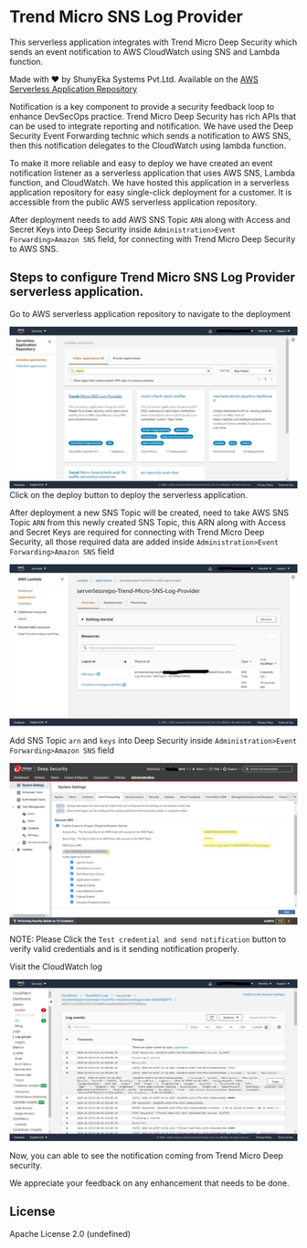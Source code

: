# Trend Micro SNS Log Provider

This serverless application integrates with Trend Micro Deep Security which sends an event notification to AWS CloudWatch using SNS and Lambda function.

Made with ❤️ by ShunyEka Systems Pvt.Ltd. Available on the [AWS Serverless Application Repository](https://aws.amazon.com/serverless)

Notification is a key component to provide a security feedback loop to enhance DevSecOps practice. Trend Micro Deep Security has rich APIs that can be used to integrate reporting and notification. We have used the Deep Security Event Forwarding technic which sends a notification to AWS SNS, then this notification delegates to the CloudWatch using lambda function. 

To make it more reliable and easy to deploy we have created an event notification listener as a serverless application that uses AWS SNS, Lambda function, and CloudWatch. We have hosted this application in a serverless application repository for easy single-click deployment for a customer. It is accessible from the public AWS serverless application repository. 
  
After deployment needs to add AWS SNS Topic `ARN` along with Access and Secret Keys into Deep Security inside `Administration>Event Forwarding>Amazon SNS` field, for connecting with Trend Micro Deep Security to AWS SNS.
  
## Steps to configure Trend Micro SNS Log Provider serverless application.
Go to AWS serverless application repository to navigate to the deployment

![search_appication](https://github.com/shunyeka/Trend-Micro-SNS-Log-Provider/blob/main/images/search_appication.jpg)
   Click on the deploy button to deploy the serverless application.
   
After deployment a new SNS Topic will be created, need to take AWS SNS Topic `ARN` from this newly created SNS Topic, this ARN along with Access and Secret Keys are required for connecting with Trend Micro Deep Security, all those required data are added inside `Administration>Event Forwarding>Amazon SNS` field


![get_arn](https://github.com/shunyeka/Trend-Micro-SNS-Log-Provider/blob/main/images/get_arn.jpg)

Add SNS Topic `arn` and `keys` into Deep Security inside `Administration>Event Forwarding>Amazon SNS` field

![add_arn](https://github.com/shunyeka/Trend-Micro-SNS-Log-Provider/blob/main/images/add_arn.jpg)

NOTE: Please Click the `Test credential and send notification` button to verify valid credentials and is it sending notification properly.

Visit the CloudWatch log 

![visit_cloudwatch](https://github.com/shunyeka/Trend-Micro-SNS-Log-Provider/blob/main/images/visit_cloudwatch.jpg)
 
Now, you can able to see the notification coming from Trend Micro Deep security.

We appreciate your feedback on any enhancement that needs to be done.

## License

Apache License 2.0 (undefined)
